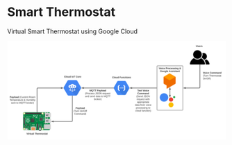 # Smart Thermostat

Virtual Smart Thermostat using Google Cloud

![project diagram](Google_IoT_Project_Diagram.svg)
